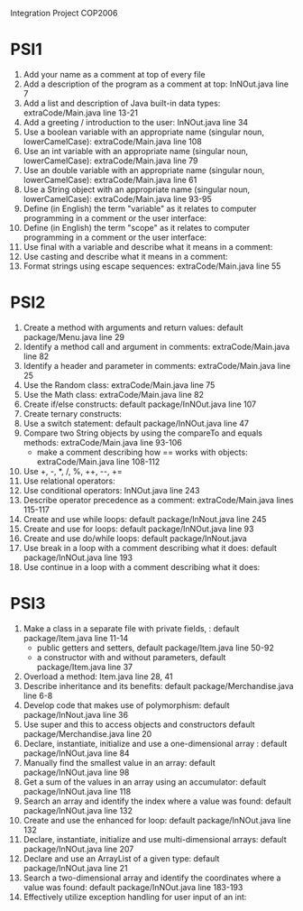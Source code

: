 Integration Project COP2006

# PSI1
   1) Add your name as a comment at top of every file
   2) Add a description of the program as a comment at top: InNOut.java line 7
   3) Add a list and description of Java built-in data types: extraCode/Main.java line 13-21
   4) Add a greeting / introduction to the user: InNOut.java line 34
   5) Use a boolean variable with an appropriate name  (singular noun, lowerCamelCase): extraCode/Main.java line 108
   6) Use an int variable with an appropriate name (singular noun, lowerCamelCase): extraCode/Main.java line 79
   7) Use an double variable with an appropriate name (singular noun, lowerCamelCase): extraCode/Main.java line 61
   8) Use a String object with an appropriate name (singular noun, lowerCamelCase): extraCode/Main.java line 93-95
   9) Define (in English) the term "variable" as it relates to computer programming in a comment or the user interface:
   10) Define (in English) the term "scope" as it relates to computer programming in a comment or the user interface:
   11) Use final with a variable and describe what it means in a comment:
   12) Use casting and describe what it means in a comment: 
   13) Format strings using escape sequences: extraCode/Main.java line 55

# PSI2
   1) Create a method with arguments and return values: default package/Menu.java line 29
   2) Identify a method call and argument in comments: extraCode/Main.java line 82
   3) Identify a header and parameter in comments: extraCode/Main.java line 25
   4) Use the Random class: extraCode/Main.java line 75
   5) Use the Math class: extraCode/Main.java line 82
   6) Create if/else constructs: default package/InNOut.java line 107
   7) Create ternary constructs:
   8) Use a switch statement: default package/InNOut.java line 47
   9) Compare two String objects by using the compareTo and equals methods: extraCode/Main.java line 93-106
      - make a comment describing how == works with objects: extraCode/Main.java line 108-112
   10) Use +, -, *, /, %, ++, --, += 
   11) Use relational operators:
   12) Use conditional operators: InNOut.java line 243
   13) Describe operator precedence as a comment: extraCode/Main.java lines 115-117
   14) Create and use while loops: default package/InNout.java line 245
   15) Create and use for loops: default package/InNOut.java line 93
   16) Create and use do/while loops: default package/InNout.java  
   17) Use break in a loop with a comment describing what it does: default package/InNOut.java line 193  
   18) Use continue in a loop with a comment describing what it does:

# PSI3
   1) Make a class in a separate file with private fields, : default package/Item.java line 11-14
      - public getters and setters, default package/Item.java line 50-92
      - a constructor with and without parameters, default package/Item.java line 37
   2) Overload a method: Item.java line 28, 41
   3) Describe inheritance and its benefits: default package/Merchandise.java line 6-8
   4) Develop code that makes use of polymorphism: default package/InNout.java line 36
   5) Use super and this to access objects and constructors default package/Merchandise.java line 20
   6) Declare, instantiate, initialize and use a one-dimensional array : default package/InNOut.java line 84
   7) Manually find the smallest value in an array: default package/InNOut.java line 98
   8) Get a sum of the values in an array using an accumulator: default package/InNOut.java line 118 
   9) Search an array and identify the index where a value was found: default package/InNOut.java line 132
   10) Create and use the enhanced for loop: default package/InNOut.java line 132
   11) Declare, instantiate, initialize and use multi-dimensional arrays: default package/InNOut.java line 207
   12) Declare and use an ArrayList of a given type: default package/InNOut.java line 21
   13) Search a two-dimensional array and identify the coordinates where a value was found: default package/InNOut.java line 183-193
   14) Effectively utilize exception handling for user input of an int:
